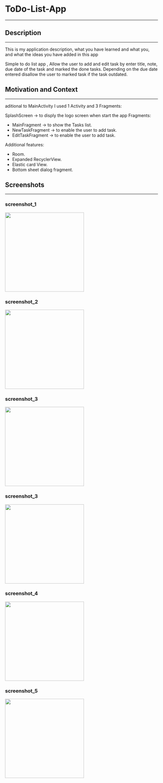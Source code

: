 # ToDo-List-App
---

<!--- Replace <OWNER> with your Github Username and <REPOSITORY> with the name of your repository. -->
<!--- You can find both of these in the url bar when you open your repository in github. -->


## Description
---
This is my application description, what you have learned and what you, and what the ideas you have added in this app 

Simple to do list app , Allow the user to add and edit task by enter title, note, due date of the task and marked the done tasks.
Depending on the due date entered disallow the user to marked task if the task outdated.

## Motivation and Context
---
aditional to MainActivity I used 1 Activity and 3 Fragments:

SplashScreen -> to disply the logo screen when start the app
Fragments: 
- MainFragment -> to show the Tasks list.
- NewTaskFragment -> to enable the user to add task.
- EditTaskFragment -> to enable the user to add task.

Additional features:
- Room.
- Expanded RecyclerView.
- Elastic card View.
- Bottom sheet dialog fragment.


## Screenshots
---
### screenshot_1
<img src="/results/screenshot_1.png" width="260">

### screenshot_2
<img src="/results/screenshot_2.png" width="260">

### screenshot_3
<img src="/results/screenshot_2.png" width="260">


### screenshot_3
<img src="/results/screenshot_2.png" width="260">


### screenshot_4
<img src="/results/screenshot_2.png" width="260">


### screenshot_5
<img src="/results/screenshot_2.png" width="260">

